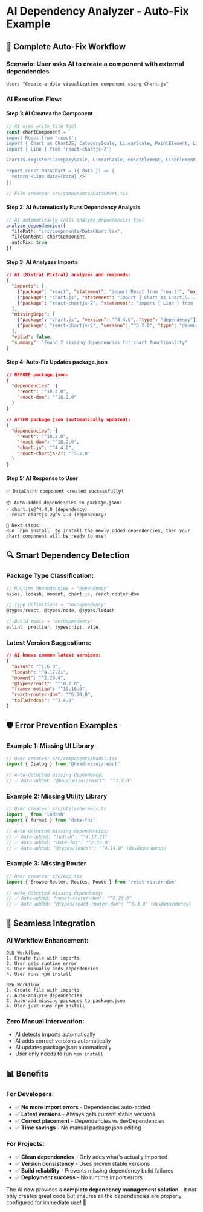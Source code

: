 # AI Dependency Analyzer - Auto-Fix Example

## 🎯 **Complete Auto-Fix Workflow**

### **Scenario: User asks AI to create a component with external dependencies**

```
User: "Create a data visualization component using Chart.js"
```

### **AI Execution Flow:**

#### **Step 1: AI Creates the Component**
```typescript
// AI uses write_file tool
const chartComponent = `
import React from 'react';
import { Chart as ChartJS, CategoryScale, LinearScale, PointElement, LineElement, Title, Tooltip, Legend } from 'chart.js';
import { Line } from 'react-chartjs-2';

ChartJS.register(CategoryScale, LinearScale, PointElement, LineElement, Title, Tooltip, Legend);

export const DataChart = ({ data }) => {
  return <Line data={data} />;
};
`
// File created: src/components/DataChart.tsx
```

#### **Step 2: AI Automatically Runs Dependency Analysis**
```typescript
// AI automatically calls analyze_dependencies tool
analyze_dependencies({
  filePath: "src/components/DataChart.tsx",
  fileContent: chartComponent,
  autoFix: true
})
```

#### **Step 3: AI Analyzes Imports**
```json
// AI (Mistral Pixtral) analyzes and responds:
{
  "imports": [
    {"package": "react", "statement": "import React from 'react'", "exists": true},
    {"package": "chart.js", "statement": "import { Chart as ChartJS... } from 'chart.js'", "exists": false},
    {"package": "react-chartjs-2", "statement": "import { Line } from 'react-chartjs-2'", "exists": false}
  ],
  "missingDeps": [
    {"package": "chart.js", "version": "^4.4.0", "type": "dependency"},
    {"package": "react-chartjs-2", "version": "^5.2.0", "type": "dependency"}
  ],
  "valid": false,
  "summary": "Found 2 missing dependencies for chart functionality"
}
```

#### **Step 4: Auto-Fix Updates package.json**
```json
// BEFORE package.json:
{
  "dependencies": {
    "react": "^18.2.0",
    "react-dom": "^18.2.0"
  }
}

// AFTER package.json (automatically updated):
{
  "dependencies": {
    "react": "^18.2.0",
    "react-dom": "^18.2.0",
    "chart.js": "^4.4.0",
    "react-chartjs-2": "^5.2.0"
  }
}
```

#### **Step 5: AI Response to User**
```
✅ DataChart component created successfully!

📦 Auto-added dependencies to package.json:
- chart.js@^4.4.0 (dependency)
- react-chartjs-2@^5.2.0 (dependency)

🔧 Next steps:
Run `npm install` to install the newly added dependencies, then your chart component will be ready to use!
```

## 🔍 **Smart Dependency Detection**

### **Package Type Classification:**
```typescript
// Runtime dependencies → "dependency"
axios, lodash, moment, chart.js, react-router-dom

// Type definitions → "devDependency"  
@types/react, @types/node, @types/lodash

// Build tools → "devDependency"
eslint, prettier, typescript, vite
```

### **Latest Version Suggestions:**
```json
// AI knows common latest versions:
{
  "axios": "^1.6.0",
  "lodash": "^4.17.21", 
  "moment": "^2.29.4",
  "@types/react": "^18.2.0",
  "framer-motion": "^10.16.0",
  "react-router-dom": "^6.20.0",
  "tailwindcss": "^3.4.0"
}
```

## 🛡️ **Error Prevention Examples**

### **Example 1: Missing UI Library**
```typescript
// User creates: src/components/Modal.tsx
import { Dialog } from '@headlessui/react'

// Auto-detected missing dependency:
// ✅ Auto-added: "@headlessui/react": "^1.7.0"
```

### **Example 2: Missing Utility Library**
```typescript
// User creates: src/utils/helpers.ts  
import _ from 'lodash'
import { format } from 'date-fns'

// Auto-detected missing dependencies:
// ✅ Auto-added: "lodash": "^4.17.21"
// ✅ Auto-added: "date-fns": "^2.30.0"
// ✅ Auto-added: "@types/lodash": "^4.14.0" (devDependency)
```

### **Example 3: Missing Router**
```typescript
// User creates: src/App.tsx
import { BrowserRouter, Routes, Route } from 'react-router-dom'

// Auto-detected missing dependency:
// ✅ Auto-added: "react-router-dom": "^6.20.0"
// ✅ Auto-added: "@types/react-router-dom": "^5.3.0" (devDependency)
```

## 🚀 **Seamless Integration**

### **AI Workflow Enhancement:**
```
OLD Workflow:
1. Create file with imports
2. User gets runtime error
3. User manually adds dependencies
4. User runs npm install

NEW Workflow:
1. Create file with imports  
2. Auto-analyze dependencies
3. Auto-add missing packages to package.json
4. User just runs npm install
```

### **Zero Manual Intervention:**
- AI detects imports automatically
- AI adds correct versions automatically  
- AI updates package.json automatically
- User only needs to run `npm install`

## 📊 **Benefits**

### **For Developers:**
- ✅ **No more import errors** - Dependencies auto-added
- ✅ **Latest versions** - Always gets current stable versions
- ✅ **Correct placement** - Dependencies vs devDependencies
- ✅ **Time savings** - No manual package.json editing

### **For Projects:**
- ✅ **Clean dependencies** - Only adds what's actually imported
- ✅ **Version consistency** - Uses proven stable versions
- ✅ **Build reliability** - Prevents missing dependency build failures
- ✅ **Deployment success** - No runtime import errors

The AI now provides a **complete dependency management solution** - it not only creates great code but ensures all the dependencies are properly configured for immediate use! 🎯
